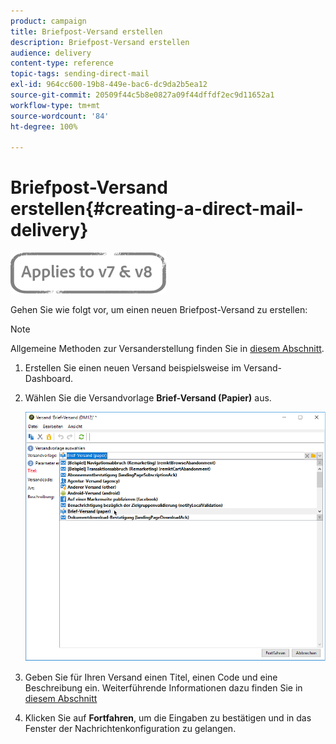 ```yaml
---
product: campaign
title: Briefpost-Versand erstellen
description: Briefpost-Versand erstellen
audience: delivery
content-type: reference
topic-tags: sending-direct-mail
exl-id: 964cc600-19b8-449e-bac6-dc9da2b5ea12
source-git-commit: 20509f44c5b8e0827a09f44dffdf2ec9d11652a1
workflow-type: tm+mt
source-wordcount: '84'
ht-degree: 100%

---
```


# Briefpost-Versand erstellen{#creating-a-direct-mail-delivery}

![](../../assets/common.svg)

Gehen Sie wie folgt vor, um einen neuen Briefpost-Versand zu erstellen:

>[!NOTE]
>
>Allgemeine Methoden zur Versanderstellung finden Sie in [diesem Abschnitt](steps-about-delivery-creation-steps.md).

1. Erstellen Sie einen neuen Versand beispielsweise im Versand-Dashboard.
1. Wählen Sie die Versandvorlage **Brief-Versand (Papier)** aus.

   ![](assets/direct_mail.png)

1. Geben Sie für Ihren Versand einen Titel, einen Code und eine Beschreibung ein. Weiterführende Informationen dazu finden Sie in [diesem Abschnitt](steps-create-and-identify-the-delivery.md#identifying-the-delivery)
1. Klicken Sie auf **Fortfahren**, um die Eingaben zu bestätigen und in das Fenster der Nachrichtenkonfiguration zu gelangen.

